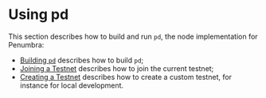 # Using pd

This section describes how to build and run `pd`, the node implementation for
Penumbra:

- [Building `pd`](./pd/build.md) describes how to build `pd`;
- [Joining a Testnet](./pd/join-testnet.md) describes how to join the current testnet;
- [Creating a Testnet](./pd/create-testnet.md) describes how to create a custom testnet, for instance for local development.
